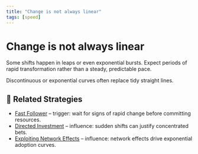```yaml
---
title: "Change is not always linear"
tags: [speed]
---
```


# Change is not always linear

Some shifts happen in leaps or even exponential bursts. Expect periods of rapid transformation rather than a steady, predictable pace.

Discontinuous or exponential curves often replace tidy straight lines.

## 🔀 Related Strategies

- [Fast Follower](/strategies/positional/fast-follower) – trigger: wait for signs of rapid change before committing resources.
- [Directed Investment](/strategies/attacking/directed-investment) – influence: sudden shifts can justify concentrated bets.
- [Exploiting Network Effects](/strategies/accelerators/exploiting-network-effects) – influence: network effects drive exponential adoption curves.
